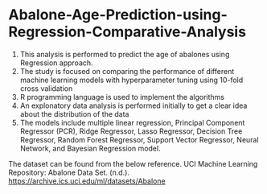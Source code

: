 # Abalone-Age-Prediction-using-Regression-Comparative-Analysis

1. This analysis is performed to predict the age of abalones using Regression approach. 
2. The study is focused on comparing the performance of different machine learning models with hyperparameter tuning using 10-fold cross validation
3. R programming language is used to implement the algorithms
4. An explonatory data analysis is performed initially to get a clear idea about the distribution of the data
5. The models include multiple linear regression, Principal Component Regressor (PCR), Ridge Regressor, Lasso Regressor, Decision Tree Regressor, Random Forest Regressor, 
Support Vector Regressor, Neural Network, and Bayesian Regression model.

The dataset can be found from the below reference.
UCI Machine Learning Repository: Abalone Data Set. (n.d.). https://archive.ics.uci.edu/ml/datasets/Abalone
